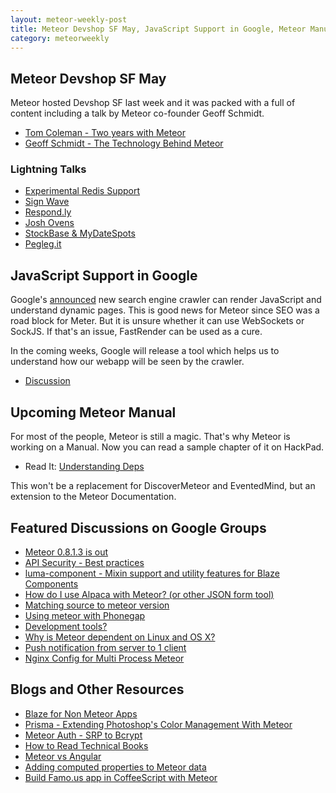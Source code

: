 ```yaml
---
layout: meteor-weekly-post
title: Meteor Devshop SF May, JavaScript Support in Google, Meteor Manual and More
category: meteorweekly
---
```


## Meteor Devshop SF May

Meteor hosted Devshop SF last week and it was packed with a full of content including a talk by Meteor co-founder Geoff Schmidt.

* [Tom Coleman - Two years with Meteor](http://www.youtube.com/watch?v=ZWlL1dMoZp8&feature=share&t=9m20s)
* [Geoff  Schmidt - The Technology Behind Meteor](http://www.youtube.com/watch?v=ZWlL1dMoZp8&feature=share&t=41m10s)

### Lightning Talks

* [Experimental Redis Support](http://www.youtube.com/watch?v=ZWlL1dMoZp8&feature=share&t=1h13m10s)
* [Sign Wave ](http://www.youtube.com/watch?v=ZWlL1dMoZp8&feature=share&t=1h20m43s)
* [Respond.ly ](http://www.youtube.com/watch?v=ZWlL1dMoZp8&feature=share&t=1h29m20s)
* [Josh Ovens](http://www.youtube.com/watch?v=ZWlL1dMoZp8&feature=share&t=1h36m13s)
* [StockBase & MyDateSpots ](http://www.youtube.com/watch?v=ZWlL1dMoZp8&feature=share&t=1h43m52s)
* [Pegleg.it ](http://www.youtube.com/watch?v=ZWlL1dMoZp8&feature=share&t=1h48m17s)


## JavaScript Support in Google

Google's [announced](http://venturebeat.com/2014/05/23/it-took-googles-web-crawlers-15-years-to-come-to-terms-with-javascript/) new search engine crawler can render JavaScript and understand dynamic pages. This is good news for Meteor since SEO was a road block for Meter. But it is unsure whether it can use WebSockets or SockJS. If that's an issue, FastRender can be used as a cure. 

In the coming weeks, Google will release a tool which helps us to understand how our webapp will be seen by the crawler.

* [Discussion](https://groups.google.com/forum/#!topic/meteor-talk/wR9zris_ng8)

## Upcoming Meteor Manual

For most of the people, Meteor is still a magic. That's why Meteor is working on a Manual. Now you can read a sample chapter of it on HackPad. 

* Read It: [Understanding Deps](https://meteor.hackpad.com/Understanding-Deps-aAXG6T9lkf6)

This won't be a replacement for DiscoverMeteor and EventedMind, but an extension to the Meteor Documentation.

## Featured Discussions on Google Groups

* [Meteor 0.8.1.3 is out](https://groups.google.com/forum/#!topic/meteor-core/LUoumDydfKA)
* [API Security - Best practices](https://groups.google.com/forum/#!topic/meteor-talk/hL4iDzoreBo)
* [luma-component - Mixin support and utility features for Blaze Components](https://groups.google.com/forum/#!topic/meteor-talk/3MYgSc9OK6c)
* [How do I use Alpaca with Meteor? (or other JSON form tool)](https://groups.google.com/forum/#!topic/meteor-talk/W9eS95-CFEs)
* [Matching source to meteor version](https://groups.google.com/forum/#!topic/meteor-talk/QM8n6Q9aWsA)
* [Using meteor with Phonegap](https://groups.google.com/d/msg/meteor-talk/f5MORqQIQgw/-4jC-loUbvkJ)
* [Development tools?](https://groups.google.com/forum/#!topic/meteor-talk/QwJqc7kMkoo)
* [Why is Meteor dependent on Linux and OS X?](https://groups.google.com/forum/#!topic/meteor-talk/nq2u3dLaLaI)
* [Push notification from server to 1 client](https://groups.google.com/forum/#!topic/meteor-talk/66fyml22itQ)
* [Nginx Config for Multi Process Meteor](https://groups.google.com/d/msg/meteor-core/yuIR-p3fXck/6ZRDWyBWJIwJ)

## Blogs and Other Resources

* [Blaze for Non Meteor Apps](http://meteor.github.io/blaze/)
* [Prisma - Extending Photoshop's Color Management With Meteor](https://www.discovermeteor.com/blog/prisma-extending-photoshop-with-meteor/)
* [Meteor Auth - SRP to Bcrypt](https://meteor.hackpad.com/SRP-bcrypt-J5mdBojeVfe)
* [How to Read Technical Books](http://meteortips.com/read-technical-books/)
* [Meteor vs Angular](http://differential.io/blog/meteor-vs-angular)
* [Adding computed properties to Meteor data](http://www.okgrow.com/posts/2014/05/19/meteor-transform/)
* [Build Famo.us app in CoffeeScript with Meteor ](http://pem-musing.blogspot.com/2014/05/famous-polaroid-tutorial-in.html)
